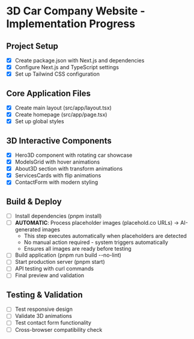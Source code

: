# 3D Car Company Website - Implementation Progress

## Project Setup
- [x] Create package.json with Next.js and dependencies
- [x] Configure Next.js and TypeScript settings
- [x] Set up Tailwind CSS configuration

## Core Application Files
- [x] Create main layout (src/app/layout.tsx)
- [x] Create homepage (src/app/page.tsx)
- [x] Set up global styles

## 3D Interactive Components
- [x] Hero3D component with rotating car showcase
- [x] ModelsGrid with hover animations
- [x] About3D section with transform animations
- [x] ServicesCards with flip animations
- [x] ContactForm with modern styling

## Build & Deploy
- [ ] Install dependencies (pnpm install)
- [ ] **AUTOMATIC**: Process placeholder images (placehold.co URLs) → AI-generated images
  - This step executes automatically when placeholders are detected
  - No manual action required - system triggers automatically
  - Ensures all images are ready before testing
- [ ] Build application (pnpm run build --no-lint)
- [ ] Start production server (pnpm start)
- [ ] API testing with curl commands
- [ ] Final preview and validation

## Testing & Validation
- [ ] Test responsive design
- [ ] Validate 3D animations
- [ ] Test contact form functionality
- [ ] Cross-browser compatibility check